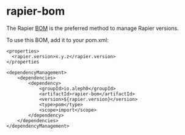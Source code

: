 # rapier-bom

The Rapier [BOM](https://maven.apache.org/guides/introduction/introduction-to-dependency-mechanism.html#Bill_of_Materials_.28BOM.29_POMs) is the preferred method to manage Rapier versions.

To use this BOM, add it to your pom.xml:

    <properties>
      <rapier.version>x.y.z</rapier.version>
    </properties
    
    <dependencyManagement>
        <dependencies>
            <dependency>
                <groupId>io.aleph0</groupId>
                <artifactId>rapier-bom</artifactId>
                <version>${rapier.version}</version>
                <type>pom</type>
                <scope>import</scope>
            </dependency>
        </dependencies>
    </dependencyManagement>
